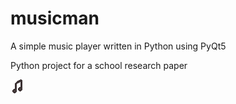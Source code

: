 # musicman
A simple music player written in Python using PyQt5

Python project for a school research paper

![ ](https://github.com/Davidschii/musicman/blob/master/assets/icon.png?raw=true)